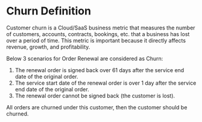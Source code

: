 # Churn Definition

Customer churn is a Cloud/SaaS business metric that measures the number of customers, accounts, contracts, bookings, etc. that a business has lost over a period of time. This metric is important because it directly affects revenue, growth, and profitability.

Below 3 scenarios for Order Renewal are considered as Churn:

1. The renewal order is signed back over 61 days after the service end date of the original order.
2. The service start date of the renewal order is over 1 day after the service end date of the original order.
3. The renewal order cannot be signed back (the customer is lost).

All orders are churned under this customer, then the customer should be churned.
